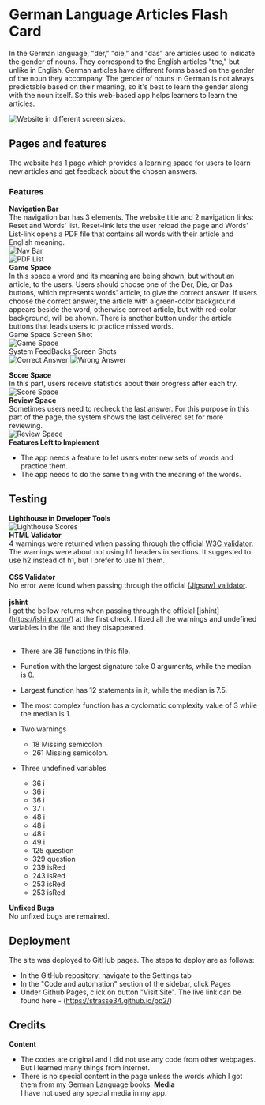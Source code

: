 # German Language Articles Flash Card
In the German language, "der," "die," and "das" are articles used to indicate the gender of nouns. They correspond to the English articles "the," but unlike in English, German articles have different forms based on the gender of the noun they accompany. The gender of nouns in German is not always predictable based on their meaning, so it's best to learn the gender along with the noun itself. So this web-based app helps learners to learn the articles.      

![Website in different screen sizes.](https://github.com/strasse34/pp2/blob/main/assets/images/responsive%20design.png)


## Pages and features
The website has 1 page which provides a learning space for users to learn new articles and get feedback about the chosen answers.<br>
### Features
__Navigation Bar__<br>
The navigation bar has 3 elements. The website title and 2 navigation links: Reset and Words' list. Reset-link lets the user reload the page and Words' List-link opens a PDF file that contains all words with their article and English meaning.  
![Nav Bar](https://github.com/strasse34/pp2/blob/main/assets/images/header.png)<br>
![PDF List](https://github.com/strasse34/pp2/blob/main/assets/images/words-list.png)<br>
__Game Space__<br>
In this space a word and its meaning are being shown, but without an article, to the users. Users should choose one of the Der, Die, or Das buttons, which represents words' article, to give the correct answer. If users choose the correct answer, the article with a green-color background appears beside the word, otherwise correct article, but with red-color background, will be shown. There is another button under the article buttons that leads users to practice missed words.<br>
Game Space Screen Shot <br> 
![Game Space](https://github.com/strasse34/pp2/blob/main/assets/images/game-space.png)<br>
System FeedBacks Screen Shots <br>
![Correct Answer](https://github.com/strasse34/pp2/blob/main/assets/images/correct-answer.png) ![Wrong Answer](https://github.com/strasse34/pp2/blob/main/assets/images/wrong-answer.png)<br>

__Score Space__<br>
In this part, users receive statistics about their progress after each try. <br>
![Score Space](https://github.com/strasse34/pp2/blob/main/assets/images/score-space.png)<br>
__Review Space__<br>
Sometimes users need to recheck the last answer. For this purpose in this part of the page, the system shows the last delivered set for more reviewing.<br>
![Review Space](https://github.com/strasse34/pp2/blob/main/assets/images/review-space.png)<br>
__Features Left to Implement__<br>
- The app needs a feature to let users enter new sets of words and practice them.
- The app needs to do the same thing with the meaning of the words.
## Testing 
__Lighthouse in Developer Tools__ <br>
![Lighthouse Scores](https://github.com/strasse34/pp2/blob/main/assets/images/lighthouse.png)<br> 
__HTML Validator__<br>
  4 warnings were returned when passing through the official [W3C validator](https://validator.w3.org/). The warnings were about not using h1 headers in sections. It suggested to use h2 instead of h1, but I prefer to use h1 them.<br><br>
__CSS Validator__<br>
  No error were found when passing through the official [(Jigsaw) validator](https://jigsaw.w3.org/css-validator/).<br><br>
__jshint__<br>
  I got the bellow returns when passing through the official [jshint] (https://jshint.com/) at the first check. I fixed all the warnings and undefined variables in the file and they disappeared.<br><br>
- There are 38 functions in this file.
- Function with the largest signature take 0 arguments, while the median is 0.
- Largest function has 12 statements in it, while the median is 7.5.
- The most complex function has a cyclomatic complexity value of 3 while the median is 1.

- Two warnings
    - 18	Missing semicolon.
    - 261	Missing semicolon.
- Three undefined variables
    - 36	i
    - 36	i
    - 36	i
    - 37	i
    - 48	i
    - 48	i
    - 48	i
    - 49	i
    - 125	question
    - 329	question
    - 239	isRed
    - 243	isRed
    - 253	isRed
    - 253	isRed
    
__Unfixed Bugs__<br>
No unfixed bugs are remained. <br> 
## Deployment
The site was deployed to GitHub pages. The steps to deploy are as follows:<br> 
  - In the GitHub repository, navigate to the Settings tab 
  - In the "Code and automation" section of the sidebar, click Pages
  - Under Github Pages, click on button "Visit Site".
The live link can be found here - (https://strasse34.github.io/pp2/)
## Credits 
__Content__<br> 
- The codes are original and I did not use any code from other webpages. But I learned many things from internet.
- There is no special content in the page unless the words which I got them from my German Language books.
__Media__<br>
I have not used any special media in my app.<br>